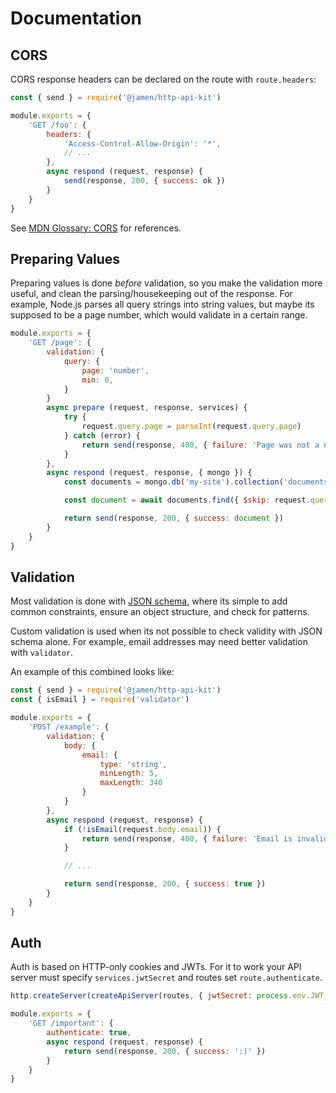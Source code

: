 # Documentation

## CORS

CORS response headers can be declared on the route with `route.headers`:

```js
const { send } = require('@jamen/http-api-kit')

module.exports = {
    'GET /foo': {
        headers: {
            'Access-Control-Allow-Origin': '*',
            // ...
        },
        async respond (request, response) {
            send(response, 200, { success: ok })
        }
    }
}
```

See [MDN Glossary: CORS](https://developer.mozilla.org/en-US/docs/Glossary/CORS) for references.

## Preparing Values

Preparing values is done _before_ validation, so you make the validation more useful, and clean the parsing/housekeeping out of the response. For example, Node.js parses all query strings into string values, but maybe its supposed to be a page number, which would validate in a certain range.

```js
module.exports = {
    'GET /page': {
        validation: {
            query: {
                page: 'number',
                min: 0,
            }
        }
        async prepare (request, response, services) {
            try {
                request.query.page = parseInt(request.query.page)
            } catch (error) {
                return send(response, 400, { failure: 'Page was not a number. })
            }
        },
        async respond (request, response, { mongo }) {
            const documents = mongo.db('my-site').collection('documents')

            const document = await documents.find({ $skip: request.query.page, $limit: 1 }).next()

            return send(response, 200, { success: document })
        }
    }
}
```

## Validation

Most validation is done with [JSON schema](https://json-schema.org/), where its simple to add common constraints, ensure an object structure, and check for patterns.

Custom validation is used when its not possible to check validity with JSON schema alone. For example, email addresses may need better validation with `validator`.

An example of this combined looks like:

```js
const { send } = require('@jamen/http-api-kit')
const { isEmail } = require('validator')

module.exports = {
    'POST /example': {
        validation: {
            body: {
                email: {
                    type: 'string',
                    minLength: 5,
                    maxLength: 340
                }
            }
        },
        async respond (request, response) {
            if (!isEmail(request.body.email)) {
                return send(response, 400, { failure: 'Email is invalid.' })
            }

            // ...

            return send(response, 200, { success: true })
        }
    }
}
```

## Auth

Auth is based on HTTP-only cookies and JWTs. For it to work your API server must specify `services.jwtSecret` and routes set `route.authenticate`.

```js
http.createServer(createApiServer(routes, { jwtSecret: process.env.JWT_SECRET }))
```

```js
module.exports = {
    'GET /important': {
        authenticate: true,
        async respond (request, response) {
            return send(response, 200, { success: ':)' })
        }
    }
}
```